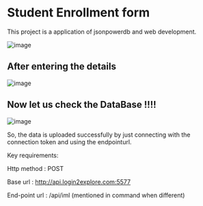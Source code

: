 # Student Enrollment form 
This project is a application of jsonpowerdb and web development.

![image](https://user-images.githubusercontent.com/87181408/216383993-4bbcb677-2cc6-4ab8-8f23-732d1d7ec639.png)
## After entering the details

![image](https://user-images.githubusercontent.com/87181408/216384222-70dd7b86-7356-4619-a451-130c564c0f62.png)
## Now let us check the DataBase !!!!

![image](https://user-images.githubusercontent.com/87181408/216384381-8cda3477-2dc4-4eec-9486-b544cc7ec212.png)

So, the data is uploaded successfully by just connecting with the connection token and using the endpointurl.

Key requirements:

Http method : POST

Base url : http://api.login2explore.com:5577

End-point url : /api/iml (mentioned in command when different)
